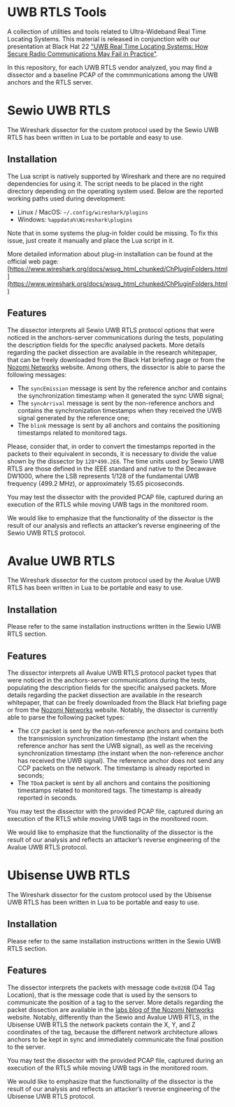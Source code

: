 # UWB RTLS Tools
A collection of utilities and tools related to Ultra-Wideband Real Time Locating Systems. This material is released in conjunction with our presentation at Black Hat 22 ["UWB Real Time Locating Systems: How Secure Radio Communications May Fail in Practice"](https://www.blackhat.com/us-22/briefings/schedule/#uwb-real-time-locating-systems-how-secure-radio-communications-may-fail-in-practice-27106).

In this repository, for each UWB RTLS vendor analyzed, you may find a dissector and a baseline PCAP of the commmunications among the UWB anchors and the RTLS server.


# Sewio UWB RTLS
The Wireshark dissector for the custom protocol used by the Sewio UWB RTLS has been written in Lua to be portable and easy to use.

## Installation
The Lua script is natively supported by Wireshark and there are no required dependencies for using it. The script needs to be placed in the right directory depending on the operating system used. Below are the reported working paths used during development:

* Linux / MacOS: ```~/.config/wireshark/plugins```
* Windows: ```%appdata%\Wireshark\plugins```

Note that in some systems the plug-in folder could be missing. To fix this issue, just create it manually and place the Lua script in it.

More detailed information about plug-in installation can be found at the official web page:
[https://www.wireshark.org/docs/wsug_html_chunked/ChPluginFolders.html](https://www.wireshark.org/docs/wsug_html_chunked/ChPluginFolders.html)

## Features
The dissector interprets all Sewio UWB RTLS protocol options that were noticed in the anchors-server communications during the tests, populating the description fields for the specific analysed packets. More details regarding the packet dissection are available in the research whitepaper, that can be freely downloaded from the Black Hat briefing page or from the [Nozomi Networks](https://www.nozominetworks.com/blog/nozomi-networks-researchers-reveal-zero-day-rtls-vulnerabilities-at-black-hat-22/) website. Among others, the dissector is able to parse the following messages:
* The ```syncEmission``` message is sent by the reference anchor and contains the synchronization timestamp when it generated the sync UWB signal;
* The ```syncArrival``` message is sent by the non-reference anchors and contains the synchronization timestamps when they received the UWB signal generated by the reference one;
* The ```blink``` message is sent by all anchors and contains the positioning timestamps related to monitored tags.

Please, consider that, in order to convert the timestamps reported in the packets to their equivalent in seconds, it is necessary to divide the value shown by the dissector by ```128*499.2E6```. The time units used by Sewio UWB RTLS are those defined in the IEEE standard and native to the Decawave DW1000, where the LSB represents 1/128 of the fundamental UWB frequency (499.2 MHz), or approximately 15.65 picoseconds.

You may test the dissector with the provided PCAP file, captured during an execution of the RTLS while moving UWB tags in the monitored room. 

We would like to emphasize that the functionality of the dissector is the result of our analysis and reflects an attacker’s reverse engineering of the Sewio UWB RTLS protocol.


# Avalue UWB RTLS
The Wireshark dissector for the custom protocol used by the Avalue UWB RTLS has been written in Lua to be portable and easy to use.

## Installation
Please refer to the same installation instructions written in the Sewio UWB RTLS section.

## Features
The dissector interprets all Avalue UWB RTLS protocol packet types that were noticed in the anchors-server communications during the tests, populating the description fields for the specific analysed packets. More details regarding the packet dissection are available in the research whitepaper, that can be freely downloaded from the Black Hat briefing page or from the [Nozomi Networks](https://www.nozominetworks.com/blog/nozomi-networks-researchers-reveal-zero-day-rtls-vulnerabilities-at-black-hat-22/) website. Notably, the dissector is currently able to parse the following packet types:
* The ```CCP``` packet is sent by the non-reference anchors and contains both the transmission synchronization timestamp (the instant when the reference anchor has sent the UWB signal), as well as the receiving synchronization timestamp (the instant when the non-reference anchor has received the UWB signal). The reference anchor does not send any CCP packets on the network. The timestamp is already reported in seconds;
* The ```TDoA``` packet is sent by all anchors and contains the positioning timestamps related to monitored tags. The timestamp is already reported in seconds.

You may test the dissector with the provided PCAP file, captured during an execution of the RTLS while moving UWB tags in the monitored room. 

We would like to emphasize that the functionality of the dissector is the result of our analysis and reflects an attacker’s reverse engineering of the Avalue UWB RTLS protocol.


# Ubisense UWB RTLS
The Wireshark dissector for the custom protocol used by the Ubisense UWB RTLS has been written in Lua to be portable and easy to use.

## Installation
Please refer to the same installation instructions written in the Sewio UWB RTLS section.

## Features
The dissector interprets the packets with message code ```0x026B``` (D4 Tag Location), that is the message code that is used by the sensors to communicate the position of a tag to the server. More details regarding the packet dissection are available in the [labs blog of the Nozomi Networks](https://www.nozominetworks.com/labs/labs-blogs/) website. Notably, differently than the Sewio and Avalue UWB RTLS, in the Ubisense UWB RTLS the network packets contain the X, Y, and Z coordinates of the tag, because the different network architecture allows anchors to be kept in sync and immediately communicate the final position to the server.

You may test the dissector with the provided PCAP file, captured during an execution of the RTLS while moving UWB tags in the monitored room. 

We would like to emphasize that the functionality of the dissector is the result of our analysis and reflects an attacker’s reverse engineering of the Ubisense UWB RTLS protocol.
